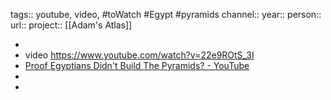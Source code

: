 tags:: youtube, video, #toWatch #Egypt #pyramids 
channel::
year::
person::
url::
project:: [[Adam's Atlas]]

-
- video https://www.youtube.com/watch?v=22e9ROtS_3I
- [Proof Egyptians Didn't Build The Pyramids? - YouTube](https://www.youtube.com/watch?v=22e9ROtS_3I)
-
-